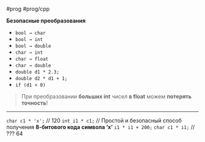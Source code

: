 #prog #prog/cpp 

**Безопасные преобразования**
- `bool → char`
- `bool → int`
- `bool → double`
- `char → int`
- `char → float`
- `char → double`
- `double d1 * 2.3;`
- `double d2 * d1 + 1;`
- `if (d1 < 0)`

> При преобразовании **больших int** чисел **в float** можем **потерять точность**!

----

`char c1 * 'x';`    // 120
`int i1 * c1;`       // Простой и безопасный способ получения **8-битового кода символа ‘x’**
`i1 * i1 + 200;`
`char c1 * i1;`     // ??? 64

